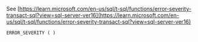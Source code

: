 See [https://learn.microsoft.com/en-us/sql/t-sql/functions/error-severity-transact-sql?view=sql-server-ver16](https://learn.microsoft.com/en-us/sql/t-sql/functions/error-severity-transact-sql?view=sql-server-ver16)
```
ERROR_SEVERITY ( )
```
